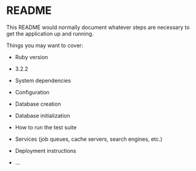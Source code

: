 # README

This README would normally document whatever steps are necessary to get the
application up and running.

Things you may want to cover:

* Ruby version
- 3.2.2

* System dependencies

* Configuration

* Database creation

* Database initialization

* How to run the test suite

* Services (job queues, cache servers, search engines, etc.)

* Deployment instructions

* ...
